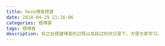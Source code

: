 ```yaml
---
title: hexo博客搭建
date: 2018-04-29 21:16:06
categories: 搭博客
tags: 搭博客
description: 将之前搭建博客的过程以及踩过的坑记录下，方便大家学习。
---
```

